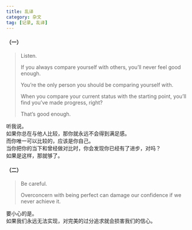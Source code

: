 ```yaml
---
title: 乱译
category: 杂文
tag: [记录, 乱译]
---
```


#### （一）

> Listen.
>
>  If you always compare yourself with others, you’ll never feel good enough. 
>
> You’re the only person you should be comparing yourself with. 
>
> When you compare your current status with the starting point, you’ll find you’ve made progress, right? 
>
> That’s good enough.

听我说。<br>
如果你总在与他人比较，那你就永远不会得到满足感。<br>
而你唯一可以比较的，应该是你自己。<br>
当你把你的当下和曾经做对比时，你会发现你已经有了进步，对吗？<br>
如果是这样，那就够了。<br>

#### （二）

> Be careful.
>
> Overconcern with being perfect can damage our confidence if we never achieve it.

要小心的是。<br>
如果我们永远无法实现，对完美的过分追求就会损害我们的信心。